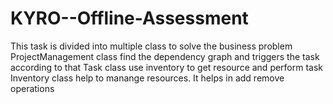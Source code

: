# KYRO--Offline-Assessment
This task is divided into multiple class to solve the business problem
ProjectManagement class find the dependency graph and triggers the task according to that
Task class use inventory to get resource and perform task
Inventory class help to manange resources. It helps in add remove operations
